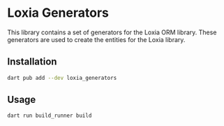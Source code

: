 # Loxia Generators

This library contains a set of generators for the Loxia ORM library. These generators are used to create the entities for the Loxia library.

## Installation

```bash
dart pub add --dev loxia_generators
```

## Usage

```bash
dart run build_runner build
```
